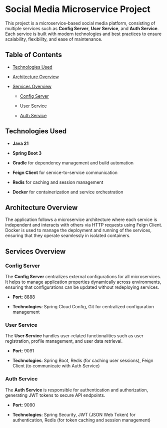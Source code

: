 Social Media Microservice Project
=================================

This project is a microservice-based social media platform, consisting of multiple services such as **Config Server**, **User Service**, and **Auth Service**. Each service is built with modern technologies and best practices to ensure scalability, flexibility, and ease of maintenance.

Table of Contents
-----------------

*   [Technologies Used](#technologies-used)
    
*   [Architecture Overview](#architecture-overview)
    
*   [Services Overview](#services-overview)
    
    *   [Config Server](#config-server)
        
    *   [User Service](#user-service)
        
    *   [Auth Service](#auth-service)
    

Technologies Used
-----------------

*   **Java 21**
    
*   **Spring Boot 3**
    
*   **Gradle** for dependency management and build automation
    
*   **Feign Client** for service-to-service communication
    
*   **Redis** for caching and session management
    
*   **Docker** for containerization and service orchestration
    

Architecture Overview
---------------------

The application follows a microservice architecture where each service is independent and interacts with others via HTTP requests using Feign Client. Docker is used to manage the deployment and running of the services, ensuring that they operate seamlessly in isolated containers.

Services Overview
-----------------

### Config Server

The **Config Server** centralizes external configurations for all microservices. It helps to manage application properties dynamically across environments, ensuring that configurations can be updated without redeploying services.

*   **Port**: 8888
    
*   **Technologies**: Spring Cloud Config, Git for centralized configuration management
    

### User Service

The **User Service** handles user-related functionalities such as user registration, profile management, and user data retrieval.

*   **Port**: 9091
    
*   **Technologies**: Spring Boot, Redis (for caching user sessions), Feign Client (to communicate with Auth Service)
    

### Auth Service

The **Auth Service** is responsible for authentication and authorization, generating JWT tokens to secure API endpoints.

*   **Port**: 9090
    
*   **Technologies**: Spring Security, JWT (JSON Web Token) for authentication, Redis (for token caching and session management)
